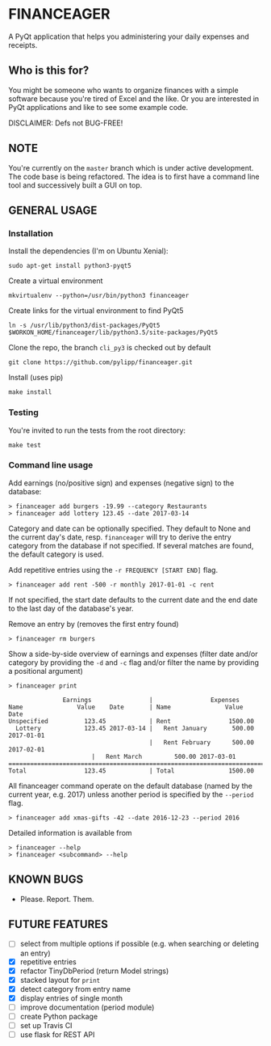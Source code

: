 FINANCEAGER
===========

A PyQt application that helps you administering your daily expenses and receipts.

Who is this for?
----------------
You might be someone who wants to organize finances with a simple software
because you're tired of Excel and the like.
Or you are interested in PyQt applications and like to see some example code.

DISCLAIMER: Defs not BUG-FREE!

NOTE
----
You're currently on the `master` branch which is under active development.
The code base is being refactored. The idea is to first have a command line
tool and successively built a GUI on top.

GENERAL USAGE
-------------
### Installation
Install the dependencies (I'm on Ubuntu Xenial):

    sudo apt-get install python3-pyqt5

Create a virtual environment

    mkvirtualenv --python=/usr/bin/python3 financeager

Create links for the virtual environment to find PyQt5

    ln -s /usr/lib/python3/dist-packages/PyQt5 $WORKON_HOME/financeager/lib/python3.5/site-packages/PyQt5

Clone the repo, the branch `cli_py3` is checked out by default

    git clone https://github.com/pylipp/financeager.git

Install (uses pip)

    make install

### Testing
You're invited to run the tests from the root directory:

    make test

### Command line usage

Add earnings (no/positive sign) and expenses (negative sign) to the database:

    > financeager add burgers -19.99 --category Restaurants
    > financeager add lottery 123.45 --date 2017-03-14

Category and date can be optionally specified. They default to None and the current day's date, resp. `financeager` will try to derive the entry category from the database if not specified. If several matches are found, the default category is used. 

Add repetitive entries using the `-r FREQUENCY [START END]` flag.

    > financeager add rent -500 -r monthly 2017-01-01 -c rent

If not specified, the start date defaults to the current date and the end date to the last day of the database's year.

Remove an entry by (removes the first entry found)

    > financeager rm burgers

Show a side-by-side overview of earnings and expenses (filter date and/or category by providing the `-d` and `-c` flag and/or filter the name by providing a positional argument)

    > financeager print

                   Earnings                |                Expenses
	Name               Value    Date       | Name               Value    Date
	Unspecified          123.45            | Rent                1500.00
	  Lottery            123.45 2017-03-14 |   Rent January       500.00 2017-01-01
	                                       |   Rent February      500.00 2017-02-01
					       |   Rent March         500.00 2017-03-01
	===============================================================================
	Total                123.45            | Total               1500.00

All financeager command operate on the default database (named by the current year, e.g. 2017) unless another period is specified by the `--period` flag.

	> financeager add xmas-gifts -42 --date 2016-12-23 --period 2016

Detailed information is available from

	> financeager --help
	> financeager <subcommand> --help

KNOWN BUGS
----------
- Please. Report. Them.

FUTURE FEATURES
---------------
- [ ] select from multiple options if possible (e.g. when searching or deleting an entry)
- [x] repetitive entries
- [x] refactor TinyDbPeriod (return Model strings)
- [x] stacked layout for `print`
- [x] detect category from entry name
- [x] display entries of single month
- [ ] improve documentation (period module)
- [ ] create Python package
- [ ] set up Travis CI
- [ ] use flask for REST API

